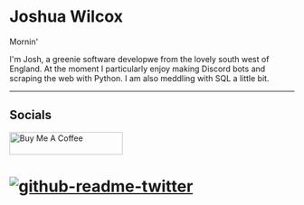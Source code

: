 # Joshua Wilcox

Mornin'

I'm Josh, a greenie software developwe from the lovely south west of England. At the moment I particularly enjoy making Discord bots and scraping the web with Python. I am also meddling with SQL a little bit.

---
## Socials
  
<a href="https://www.buymeacoffee.com/JMWCX" target="_blank"><img src="https://cdn.buymeacoffee.com/buttons/default-orange.png" alt="Buy Me A Coffee" height="40" width="200"></a>

[![github-readme-twitter](https://github-readme-twitter.gazf.vercel.app/api?id=JoshuaW28377697&layout=wide&show_retweet=off&show_reply=off)](https://github.com/gazf/github-readme-twitter)
=======
